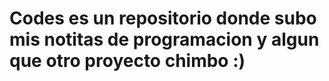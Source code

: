 # Codes es un repositorio donde subo mis notitas de programacion y algun que otro proyecto chimbo :)
